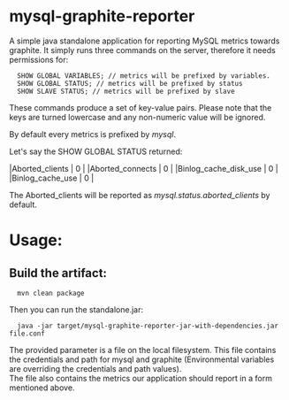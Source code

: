 # mysql-graphite-reporter

A simple java standalone application for reporting MySQL metrics towards graphite. It simply runs three commands on the server, therefore it needs permissions for:

      SHOW GLOBAL VARIABLES; // metrics will be prefixed by variables.
      SHOW GLOBAL STATUS; // metrics will be prefixed by status
      SHOW SLAVE STATUS; // metrics will be prefixed by slave

These commands produce a set of key-value pairs. Please note that the keys are turned lowercase and any non-numeric value will be ignored.

By default every metrics is prefixed by _mysql_.

Let's say the SHOW GLOBAL STATUS returned:

|Aborted_clients       | 0 |
|Aborted_connects      | 0 |
|Binlog_cache_disk_use | 0 |
|Binlog_cache_use      | 0 |

The Aborted_clients will be reported as _mysql.status.aborted_clients_ by default.

# Usage:

## Build the artifact:

      mvn clean package
      
Then you can run the standalone.jar:

      java -jar target/mysql-graphite-reporter-jar-with-dependencies.jar file.conf
      
The provided parameter is a file on the local filesystem. This file contains the credentials and path for mysql and graphite (Environmental variables are overriding the credentials and path values).  
The file also contains the metrics our application should report in a form mentioned above.

